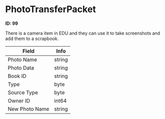 # PhotoTransferPacket

__ID: 99__

There is a camera item in EDU and they can use it to take screenshots and add them to a scrapbook.

<table><thead><tr><th>Field</th><th>Info</th></tr></thead><tbody>
<tr><td>Photo Name</td><td>string</td></tr>
<tr><td>Photo Data</td><td>string</td></tr>
<tr><td>Book ID</td><td>string</td></tr>
<tr><td>Type</td><td>byte</td></tr>
<tr><td>Source Type</td><td>byte</td></tr>
<tr><td>Owner ID</td><td>int64</td></tr>
<tr><td>New Photo Name</td><td>string</td></tr>
</tbody></table>
